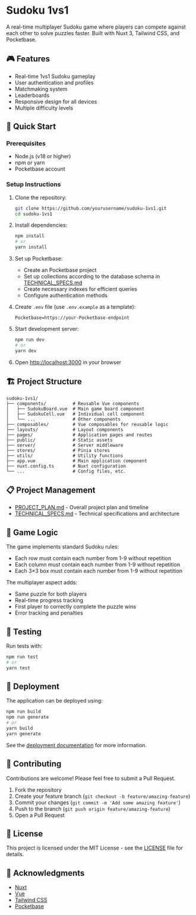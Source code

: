 # Sudoku 1vs1

A real-time multiplayer Sudoku game where players can compete against each other to solve puzzles faster. Built with Nuxt 3, Tailwind CSS, and Pocketbase.

## 🎮 Features

- Real-time 1vs1 Sudoku gameplay
- User authentication and profiles
- Matchmaking system
- Leaderboards
- Responsive design for all devices
- Multiple difficulty levels

## 🚀 Quick Start

### Prerequisites

- Node.js (v18 or higher)
- npm or yarn
- Pocketbase account

### Setup Instructions

1. Clone the repository:
   ```bash
   git clone https://github.com/yourusername/sudoku-1vs1.git
   cd sudoku-1vs1
   ```

2. Install dependencies:
   ```bash
   npm install
   # or
   yarn install
   ```

3. Set up Pocketbase:
   - Create an Pocketbase project
   - Set up collections according to the database schema in [TECHNICAL_SPECS.md](./TECHNICAL_SPECS.md)
   - Create necessary indexes for efficient queries
   - Configure authentication methods

4. Create `.env` file (use `.env.example` as a template):
   ```
   Pocketbase=https://your-Pocketbase-endpoint
   ```

5. Start development server:
   ```bash
   npm run dev
   # or
   yarn dev
   ```

6. Open [http://localhost:3000](http://localhost:3000) in your browser

## 🏗️ Project Structure

```
sudoku-1vs1/
├── components/          # Reusable Vue components
│   ├── SudokuBoard.vue  # Main game board component
│   ├── SudokuCell.vue   # Individual cell component
│   └── ...              # Other components
├── composables/         # Vue composables for reusable logic
├── layouts/             # Layout components
├── pages/               # Application pages and routes
├── public/              # Static assets
├── server/              # Server middleware
├── stores/              # Pinia stores
├── utils/               # Utility functions
├── app.vue              # Main application component
├── nuxt.config.ts       # Nuxt configuration
└── ...                  # Config files, etc.
```

## 📋 Project Management

- [PROJECT_PLAN.md](./PROJECT_PLAN.md) - Overall project plan and timeline
- [TECHNICAL_SPECS.md](./TECHNICAL_SPECS.md) - Technical specifications and architecture

## 🧩 Game Logic

The game implements standard Sudoku rules:
- Each row must contain each number from 1-9 without repetition
- Each column must contain each number from 1-9 without repetition
- Each 3×3 box must contain each number from 1-9 without repetition

The multiplayer aspect adds:
- Same puzzle for both players
- Real-time progress tracking
- First player to correctly complete the puzzle wins
- Error tracking and penalties

## 🧪 Testing

Run tests with:
```bash
npm run test
# or
yarn test
```

## 🚢 Deployment

The application can be deployed using:

```bash
npm run build
npm run generate
# or
yarn build
yarn generate
```

See the [deployment documentation](https://nuxt.com/docs/getting-started/deployment) for more information.

## 🤝 Contributing

Contributions are welcome! Please feel free to submit a Pull Request.

1. Fork the repository
2. Create your feature branch (`git checkout -b feature/amazing-feature`)
3. Commit your changes (`git commit -m 'Add some amazing feature'`)
4. Push to the branch (`git push origin feature/amazing-feature`)
5. Open a Pull Request

## 📜 License

This project is licensed under the MIT License - see the [LICENSE](LICENSE) file for details.

## 📝 Acknowledgments

- [Nuxt](https://nuxt.com/)
- [Vue](https://vuejs.org/)
- [Tailwind CSS](https://tailwindcss.com/)
- [Pocketbase](https://Pocketbase.io/)
